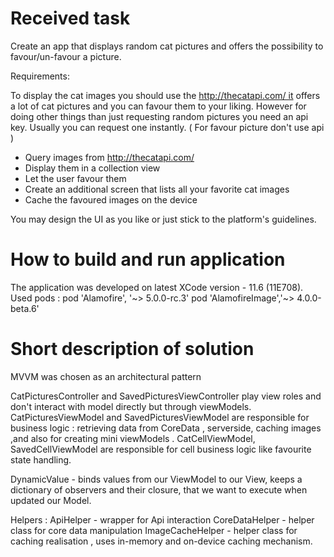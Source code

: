 # Received task
Create an app that displays random cat pictures and offers the possibility to favour/un-favour a picture.

Requirements:

To display the cat images you should use the http://thecatapi.com/ it offers a lot of cat pictures and you can favour them to your liking. However for doing other things than just requesting random pictures you need an api key. Usually you can request one instantly. ( For favour picture don't use api )

* Query images from http://thecatapi.com/
* Display them in a collection view
* Let the user favour them
* Create an additional screen that lists all your favorite cat images
* Cache the favoured images on the device

You may design the UI as you like or just stick to the platform's guidelines.

#  How to build and run application

The application was developed on latest XCode version - 11.6 (11E708).
Used pods  : 
pod 'Alamofire', '~> 5.0.0-rc.3'
pod 'AlamofireImage','~> 4.0.0-beta.6'

#  Short description of solution

MVVM was chosen as an architectural pattern

CatPicturesController and SavedPicturesViewController play view roles and don't interact with model directly but through viewModels.
CatPicturesViewModel and SavedPicturesViewModel are responsible for business logic : retrieving data from CoreData , serverside, caching images ,and also for creating mini viewModels .
CatCellViewModel, SavedCellViewModel are responsible for  cell business logic like favourite state handling.

DynamicValue - binds values from our ViewModel to our View, keeps a dictionary of observers and their closure, that we want to execute when updated our Model.

Helpers :
ApiHelper - wrapper for Api interaction
CoreDataHelper - helper class for core data manipulation
ImageCacheHelper - helper class for caching realisation , uses in-memory and on-device caching mechanism.
